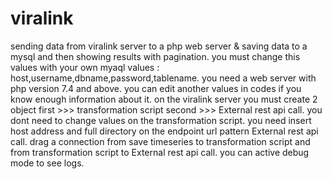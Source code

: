 # viralink
sending data from viralink server to a php web server & saving data to a mysql and then showing results with pagination.
you must change this values with your own myaql values : host,username,dbname,password,tablename.
you need a web server with php version 7.4 and above.
you can edit another values in codes if you know enough information about it.
on the viralink server you must create 2 object first >>> transformation script second >>> External rest api call.
you dont need to change values on the transformation script.
you need insert host address and full directory on the endpoint url pattern External rest api call.
drag a connection from save timeseries to transformation script and from transformation script to External rest api call.
you can active debug mode to see logs.
